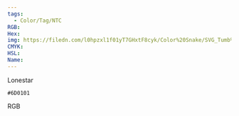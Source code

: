 ```yaml
---
tags:
  - Color/Tag/NTC
RGB:
Hex:
img: https://filedn.com/l0hpzxl1f01yT7GHxtF8cyk/Color%20Snake/SVG_Tumb%20Mass%20No%20Name/6D0101.svg
CMYK:
HSL:
Name:
---
```

Lonestar
```palette
#6D0101
```
RGB
